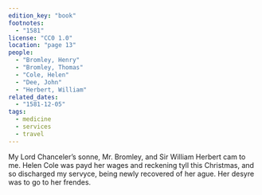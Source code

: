 ```yaml
---
edition_key: "book"
footnotes:
  - "1581"
license: "CC0 1.0"
location: "page 13"
people:
  - "Bromley, Henry"
  - "Bromley, Thomas"
  - "Cole, Helen"
  - "Dee, John"
  - "Herbert, William"
related_dates:
  - "1581-12-05"
tags:
  - medicine
  - services
  - travel
---
```

My Lord Chanceler’s sonne, Mr.
Bromley, and Sir William Herbert cam to me. Helen Cole was payd
her wages and reckening tyll this Christmas, and so discharged my
servyce, being newly recovered of her ague. Her desyre was to
go to her frendes.
